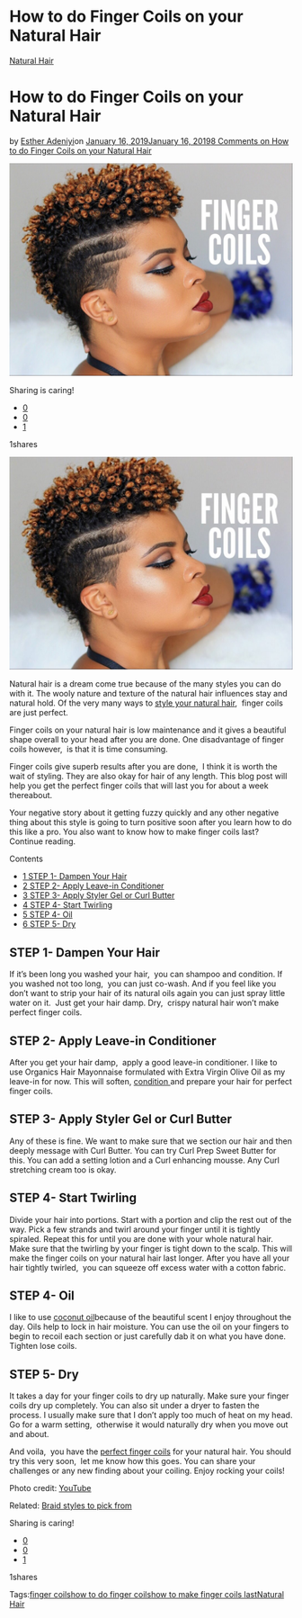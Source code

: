 # How to do Finger Coils on your Natural Hair

[Natural Hair](https://estheradeniyi.com/category/natural-hair/)
# How to do Finger Coils on your Natural Hair

by [Esther Adeniyi](https://estheradeniyi.com/author/esther-adeniyi/)on [January 16, 2019January 16, 2019](https://estheradeniyi.com/finger-coils-on-your-natural-hair/)[8 Comments on How to do Finger Coils on your Natural Hair](https://estheradeniyi.com/finger-coils-on-your-natural-hair/#comments)

![](images\Finger-coils-on-natural-hair.jpg)

Sharing is caring!

- [0](https://www.facebook.com/sharer/sharer.php?u=https%3A%2F%2Festheradeniyi.com%2Ffinger-coils-on-your-natural-hair%2F&amp;t=How%20to%20do%20Finger%20Coils%20on%20your%20Natural%20Hair)
- [0](https://twitter.com/intent/tweet?text=How%20to%20do%20Finger%20Coils%20on%20your%20Natural%20Hair&amp;url=https%3A%2F%2Festheradeniyi.com%2Ffinger-coils-on-your-natural-hair%2F)
- [1](#)

1shares

[![](images\Finger-coils-on-natural-hair-1024x769.jpg)](images\Finger-coils-on-natural-hair-1024x769.jpg)

Natural hair is a dream come true because of the many styles you can do with it. The wooly nature and texture of the natural hair influences stay and natural hold. Of the very many ways to [style your natural hair](https://www.buzzfeed.com/peggy/29-awesome-new-ways-to-style-your-natural-hair?utm_term=.scnjnxYnW#.ai0mPo6Pd), &#xA0;finger coils are just perfect.

Finger coils on your natural hair is low maintenance and it gives a beautiful shape overall to your head after you are done. One disadvantage of finger coils however, &#xA0;is that it is time consuming.

Finger coils give superb results after you are done, &#xA0;I think it is worth the wait of styling. They are also okay for hair of any length. This blog post will help you get the perfect finger coils that will last you for about a week thereabout.

Your negative story about it getting fuzzy quickly and any other negative thing about this style is going to turn positive soon after you learn how to do this like a pro. You also want to know how to make finger coils last? Continue reading.

Contents

- [1 STEP 1- Dampen Your Hair](#STEP_1-_Dampen_Your_Hair)
- [2 STEP 2- Apply Leave-in Conditioner](#STEP_2-_Apply_Leave-in_Conditioner)
- [3 STEP 3- Apply Styler Gel or Curl Butter](#STEP_3-_Apply_Styler_Gel_or_Curl_Butter)
- [4 STEP 4- Start Twirling](#STEP_4-_Start_Twirling)
- [5 STEP 4- Oil](#STEP_4-_Oil)
- [6 STEP 5- Dry](#STEP_5-_Dry)

## STEP 1- Dampen Your Hair

If it&#x2019;s been long you washed your hair, &#xA0;you can shampoo and condition. If you washed not too long, &#xA0;you can just co-wash. And if you feel like you don&#x2019;t want to strip your hair of its natural oils again you can just spray little water on it. &#xA0;Just get your hair damp. Dry, &#xA0;crispy natural hair won&#x2019;t make perfect finger coils.

## STEP 2- Apply Leave-in Conditioner

After you get your hair damp, &#xA0;apply a good leave-in conditioner. I like to use Organics Hair Mayonnaise formulated with Extra Virgin Olive Oil as my leave-in for now. This will soften, [condition ](https://www.estheradeniyi.com/5-steps-to-deep-condition-your-hair)and prepare your hair for perfect finger coils.

## STEP 3- Apply Styler Gel or Curl Butter

Any of these is fine. We want to make sure that we section our hair and then deeply message with Curl Butter. You can try Curl Prep Sweet Butter for this. You can add a setting lotion and a Curl enhancing mousse. Any Curl stretching cream too is okay.

## STEP 4- Start Twirling

Divide your hair into portions. Start with a portion and clip the rest out of the way. Pick a few strands and twirl around your finger until it is tightly spiraled. Repeat this for until you are done with your whole natural hair. Make sure that the twirling by your finger is tight down to the scalp. This will make the finger coils on your natural hair last longer. After you have all your hair tightly twirled, &#xA0;you can squeeze off excess water with a cotton fabric.

## STEP 4- Oil

I like to use [coconut oil](https://www.estheradeniyi.com/5-steps-to-deep-condition-your-hair)because of the beautiful scent I enjoy throughout the day. Oils help to lock in hair moisture. You can use the oil on your fingers to begin to recoil each section or just carefully dab it on what you have done. Tighten lose coils.

## STEP 5- Dry

It takes a day for your finger coils to dry up naturally. Make sure your finger coils dry up completely. You can also sit under a dryer to fasten the process. I usually make sure that I don&#x2019;t apply too much of heat on my head. Go for a warm setting, &#xA0;otherwise it would naturally dry when you move out and about.

And voila, &#xA0;you have the [perfect finger coils](https://www.youtube.com/watch?v=6peuHWPPhFA) for your natural hair. You should try this very soon, &#xA0;let me know how this goes. You can share your challenges or any new finding about your coiling. Enjoy rocking your coils!

Photo credit: [YouTube](https://www.youtube.com/watch?v=9eeaQVCS2E0)

Related: [Braid styles to pick from](https://www.estheradeniyi.com/10-braid-styles-i-am-loving-on-instagram)

Sharing is caring!

- [0](https://www.facebook.com/sharer/sharer.php?u=https%3A%2F%2Festheradeniyi.com%2Ffinger-coils-on-your-natural-hair%2F&amp;t=How%20to%20do%20Finger%20Coils%20on%20your%20Natural%20Hair)
- [0](https://twitter.com/intent/tweet?text=How%20to%20do%20Finger%20Coils%20on%20your%20Natural%20Hair&amp;url=https%3A%2F%2Festheradeniyi.com%2Ffinger-coils-on-your-natural-hair%2F)
- [1](#)

1shares

Tags:[finger coils](https://estheradeniyi.com/tag/finger-coils/)[how to do finger coils](https://estheradeniyi.com/tag/how-to-do-finger-coils/)[how to make finger coils last](https://estheradeniyi.com/tag/how-to-make-finger-coils-last/)[Natural Hair](https://estheradeniyi.com/tag/natural-hair/)